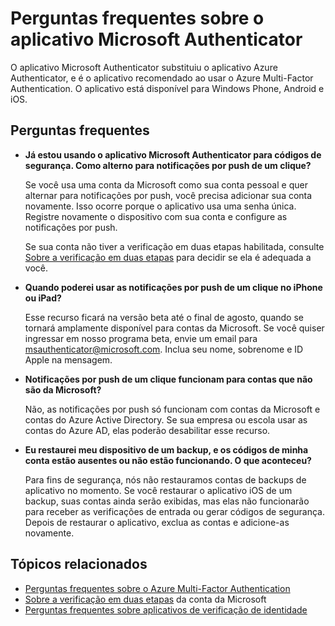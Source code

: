<properties
	pageTitle="Perguntas frequentes sobre o aplicativo Microsoft Authenticator"
	description="Fornece uma lista de perguntas frequentes e respostas relacionadas ao aplicativo Microsoft Authentication e ao Azure Multi-Factor Authentication."
	services="multi-factor-authentication"
	documentationCenter=""
	authors="kgremban"
	manager="femila"
	editor="pblachar, librown"/>

<tags
	ms.service="multi-factor-authentication"
	ms.workload="identity"
	ms.tgt_pltfrm="na"
	ms.devlang="na"
	ms.topic="article"
	ms.date="09/20/2016"
	ms.author="kgremban"/>

# Perguntas frequentes sobre o aplicativo Microsoft Authenticator

O aplicativo Microsoft Authenticator substituiu o aplicativo Azure Authenticator, e é o aplicativo recomendado ao usar o Azure Multi-Factor Authentication. O aplicativo está disponível para Windows Phone, Android e iOS.

## Perguntas frequentes

- **Já estou usando o aplicativo Microsoft Authenticator para códigos de segurança. Como alterno para notificações por push de um clique?**

	Se você usa uma conta da Microsoft como sua conta pessoal e quer alternar para notificações por push, você precisa adicionar sua conta novamente. Isso ocorre porque o aplicativo usa uma senha única. Registre novamente o dispositivo com sua conta e configure as notificações por push.

	Se sua conta não tiver a verificação em duas etapas habilitada, consulte [Sobre a verificação em duas etapas](https://support.microsoft.com/help/12408/microsoft-account-about-two-step-verification) para decidir se ela é adequada a você.

- **Quando poderei usar as notificações por push de um clique no iPhone ou iPad?**

	Esse recurso ficará na versão beta até o final de agosto, quando se tornará amplamente disponível para contas da Microsoft. Se você quiser ingressar em nosso programa beta, envie um email para msauthenticator@microsoft.com. Inclua seu nome, sobrenome e ID Apple na mensagem.

- **Notificações por push de um clique funcionam para contas que não são da Microsoft?**

	Não, as notificações por push só funcionam com contas da Microsoft e contas do Azure Active Directory. Se sua empresa ou escola usar as contas do Azure AD, elas poderão desabilitar esse recurso.

- **Eu restaurei meu dispositivo de um backup, e os códigos de minha conta estão ausentes ou não estão funcionando. O que aconteceu?**

	Para fins de segurança, nós não restauramos contas de backups de aplicativo no momento. Se você restaurar o aplicativo iOS de um backup, suas contas ainda serão exibidas, mas elas não funcionarão para receber as verificações de entrada ou gerar códigos de segurança. Depois de restaurar o aplicativo, exclua as contas e adicione-as novamente.

## Tópicos relacionados

- [Perguntas frequentes sobre o Azure Multi-Factor Authentication](multi-factor-authentication-faq.md)
- [Sobre a verificação em duas etapas](https://support.microsoft.com/help/12408/microsoft-account-about-two-step-verification) da conta da Microsoft
- [Perguntas frequentes sobre aplicativos de verificação de identidade](https://support.microsoft.com/help/12414/microsoft-account-identity-verification-apps-faq)

<!---HONumber=AcomDC_0921_2016-->